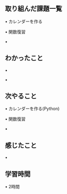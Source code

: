 ## 取り組んだ課題一覧
• カレンダーを作る

• 関数復習

• 

## わかったこと
• 

• 


## 次やること
• カレンダーを作る(Python)


• 関数復習


• 

## 感じたこと
• 


## 学習時間
• 2時間